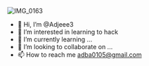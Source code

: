 ![IMG_0163](https://github.com/Adjeee3/Adjeee3/assets/154843888/36f453c0-bc32-4464-9c6c-e13421d5623a)
- 👋 Hi, I’m @Adjeee3
- 👀 I’m interested in learning to hack
- 🌱 I’m currently learning ...
- 💞️ I’m looking to collaborate on ...
- 📫 How to reach me adba0105@gmail.com 

<!---
Adjeee3/Adjeee3 is a ✨ special ✨ repository because its `README.md` (this file) appears on your GitHub profile.
You can click the Preview link to take a look at your changes.
--->
